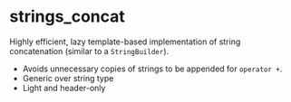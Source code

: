 # strings_concat

Highly efficient, lazy template-based implementation of string concatenation (similar to a `StringBuilder`).

- Avoids unnecessary copies of strings to be appended for `operator +`.
- Generic over string type
- Light and header-only
